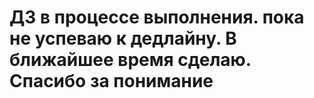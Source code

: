 # ДЗ в процессе выполнения. пока не успеваю к дедлайну. В ближайшее время сделаю. Спасибо за понимание
